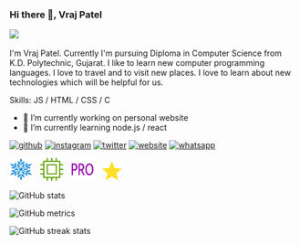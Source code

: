 ### Hi there 👋, Vraj Patel

![](https://pbs.twimg.com/media/E492qCoVkAADZzn?format=jpg&name=small)

I'm Vraj Patel. Currently I'm pursuing Diploma in Computer Science from K.D. Polytechnic, Gujarat. I like to learn new computer programming languages. I love to travel and to visit new places. I love to learn about new technologies which will be helpful for us.</p>

Skills: JS / HTML / CSS / C

- 🔭 I’m currently working on personal website 
- 🌱 I’m currently learning node.js / react  


[<img src='https://cdn.jsdelivr.net/npm/simple-icons@3.0.1/icons/github.svg' alt='github' height='40'>](https://github.com/vrajpatel01)  [<img src='https://cdn.jsdelivr.net/npm/simple-icons@3.0.1/icons/instagram.svg' alt='instagram' height='40'>](https://www.instagram.com/vraj30/)  [<img src='https://cdn.jsdelivr.net/npm/simple-icons@3.0.1/icons/twitter.svg' alt='twitter' height='40'>](https://twitter.com/VRAJPAT57505295)  [<img src='https://cdn.jsdelivr.net/npm/simple-icons@3.0.1/icons/icloud.svg' alt='website' height='40'>](lv-developer.online)  [<img src='https://cdn.jsdelivr.net/npm/simple-icons@3.0.1/icons/whatsapp.svg' alt='whatsapp' height='40'>](https://api.whatsapp.com/send?phone=916353108051&lang=en)  

<a href='https://archiveprogram.github.com/'><img src='https://raw.githubusercontent.com/acervenky/animated-github-badges/master/assets/acbadge.gif' width='40' height='40'></a> <a href='https://docs.github.com/en/developers'><img src='https://raw.githubusercontent.com/acervenky/animated-github-badges/master/assets/devbadge.gif' width='40' height='40'></a> <a href='https://github.com/pricing'><img src='https://raw.githubusercontent.com/acervenky/animated-github-badges/master/assets/pro.gif' width='40' height='40'></a> <a href='https://stars.github.com/'><img src='https://raw.githubusercontent.com/acervenky/animated-github-badges/master/assets/starbadge.gif' width='35' height='35'></a> 

![GitHub stats](https://github-readme-stats.vercel.app/api?username=vrajpatel01&show_icons=true&count_private=true)  

![GitHub metrics](https://metrics.lecoq.io/vrajpatel01)  

![GitHub streak stats](https://github-readme-streak-stats.herokuapp.com/?user=vrajpatel01)  

